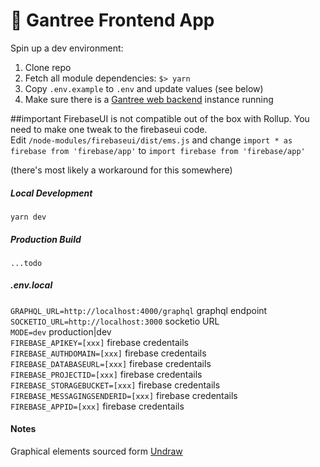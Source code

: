 # 🎯 Gantree Frontend App

Spin up a dev environment:

1. Clone repo  
2. Fetch all module dependencies: `$> yarn`  
3. Copy `.env.example` to `.env` and update values (see below)  
4. Make sure there is a [Gantree web backend](https://bitbucket.org/flexdapps/gantree-backend/src/master/) instance running

##important
FirebaseUI is not compatible out of the box with Rollup. You need to make one tweak to the firebaseui code.  
Edit `/node-modules/firebaseui/dist/ems.js` and change `import * as firebase from 'firebase/app'` to `import firebase from 'firebase/app'`

(there's most likely a workaround for this somewhere)

##### Local Development
`yarn dev` 

##### Production Build
`...todo`

##### .env.local
`GRAPHQL_URL=http://localhost:4000/graphql` graphql endpoint  
`SOCKETIO_URL=http://localhost:3000` socketio URL  
`MODE=dev` production|dev  
`FIREBASE_APIKEY=[xxx]` firebase credentails  
`FIREBASE_AUTHDOMAIN=[xxx]` firebase credentails  
`FIREBASE_DATABASEURL=[xxx]` firebase credentails  
`FIREBASE_PROJECTID=[xxx]` firebase credentails  
`FIREBASE_STORAGEBUCKET=[xxx]` firebase credentails  
`FIREBASE_MESSAGINGSENDERID=[xxx]` firebase credentails  
`FIREBASE_APPID=[xxx]` firebase credentails  

#### Notes
Graphical elements sourced form [Undraw](https://undraw.co)
